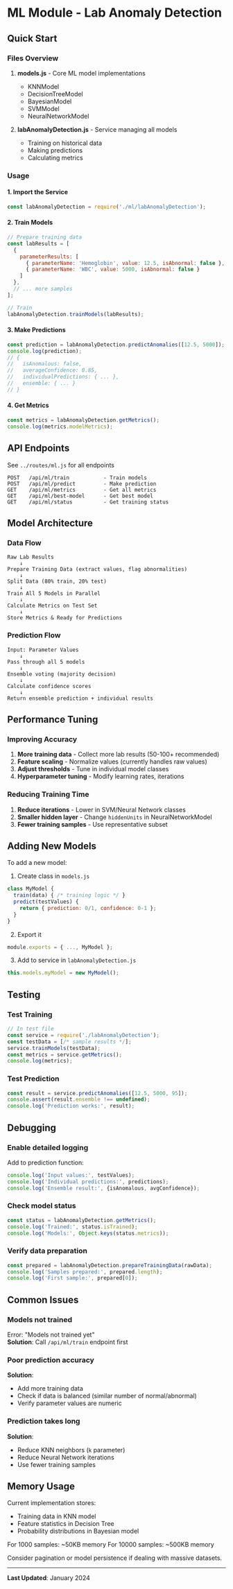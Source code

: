 # ML Module - Lab Anomaly Detection

## Quick Start

### Files Overview

1. **models.js** - Core ML model implementations
   - KNNModel
   - DecisionTreeModel
   - BayesianModel
   - SVMModel
   - NeuralNetworkModel

2. **labAnomalyDetection.js** - Service managing all models
   - Training on historical data
   - Making predictions
   - Calculating metrics

### Usage

#### 1. Import the Service
```javascript
const labAnomalyDetection = require('./ml/labAnomalyDetection');
```

#### 2. Train Models
```javascript
// Prepare training data
const labResults = [
  {
    parameterResults: [
      { parameterName: 'Hemoglobin', value: 12.5, isAbnormal: false },
      { parameterName: 'WBC', value: 5000, isAbnormal: false }
    ]
  },
  // ... more samples
];

// Train
labAnomalyDetection.trainModels(labResults);
```

#### 3. Make Predictions
```javascript
const prediction = labAnomalyDetection.predictAnomalies([12.5, 5000]);
console.log(prediction);
// {
//   isAnomalous: false,
//   averageConfidence: 0.85,
//   individualPredictions: { ... },
//   ensemble: { ... }
// }
```

#### 4. Get Metrics
```javascript
const metrics = labAnomalyDetection.getMetrics();
console.log(metrics.modelMetrics);
```

## API Endpoints

See `../routes/ml.js` for all endpoints

```
POST   /api/ml/train           - Train models
POST   /api/ml/predict         - Make prediction
GET    /api/ml/metrics         - Get all metrics
GET    /api/ml/best-model      - Get best model
GET    /api/ml/status          - Get training status
```

## Model Architecture

### Data Flow
```
Raw Lab Results
    ↓
Prepare Training Data (extract values, flag abnormalities)
    ↓
Split Data (80% train, 20% test)
    ↓
Train All 5 Models in Parallel
    ↓
Calculate Metrics on Test Set
    ↓
Store Metrics & Ready for Predictions
```

### Prediction Flow
```
Input: Parameter Values
    ↓
Pass through all 5 models
    ↓
Ensemble voting (majority decision)
    ↓
Calculate confidence scores
    ↓
Return ensemble prediction + individual results
```

## Performance Tuning

### Improving Accuracy
1. **More training data** - Collect more lab results (50-100+ recommended)
2. **Feature scaling** - Normalize values (currently handles raw values)
3. **Adjust thresholds** - Tune in individual model classes
4. **Hyperparameter tuning** - Modify learning rates, iterations

### Reducing Training Time
1. **Reduce iterations** - Lower in SVM/Neural Network classes
2. **Smaller hidden layer** - Change `hiddenUnits` in NeuralNetworkModel
3. **Fewer training samples** - Use representative subset

## Adding New Models

To add a new model:

1. Create class in `models.js`
```javascript
class MyModel {
  train(data) { /* training logic */ }
  predict(testValues) { 
    return { prediction: 0/1, confidence: 0-1 };
  }
}
```

2. Export it
```javascript
module.exports = { ..., MyModel };
```

3. Add to service in `labAnomalyDetection.js`
```javascript
this.models.myModel = new MyModel();
```

## Testing

### Test Training
```javascript
// In test file
const service = require('./labAnomalyDetection');
const testData = [/* sample results */];
service.trainModels(testData);
const metrics = service.getMetrics();
console.log(metrics);
```

### Test Prediction
```javascript
const result = service.predictAnomalies([12.5, 5000, 95]);
console.assert(result.ensemble !== undefined);
console.log('Prediction works:', result);
```

## Debugging

### Enable detailed logging
Add to prediction function:
```javascript
console.log('Input values:', testValues);
console.log('Individual predictions:', predictions);
console.log('Ensemble result:', {isAnomalous, avgConfidence});
```

### Check model status
```javascript
const status = labAnomalyDetection.getMetrics();
console.log('Trained:', status.isTrained);
console.log('Models:', Object.keys(status.metrics));
```

### Verify data preparation
```javascript
const prepared = labAnomalyDetection.prepareTrainingData(rawData);
console.log('Samples prepared:', prepared.length);
console.log('First sample:', prepared[0]);
```

## Common Issues

### Models not trained
Error: "Models not trained yet"  
**Solution**: Call `/api/ml/train` endpoint first

### Poor prediction accuracy
**Solution**: 
- Add more training data
- Check if data is balanced (similar number of normal/abnormal)
- Verify parameter values are numeric

### Prediction takes long
**Solution**:
- Reduce KNN neighbors (`k` parameter)
- Reduce Neural Network iterations
- Use fewer training samples

## Memory Usage

Current implementation stores:
- Training data in KNN model
- Feature statistics in Decision Tree
- Probability distributions in Bayesian model

For 1000 samples: ~50KB memory
For 10000 samples: ~500KB memory

Consider pagination or model persistence if dealing with massive datasets.

---

**Last Updated**: January 2024